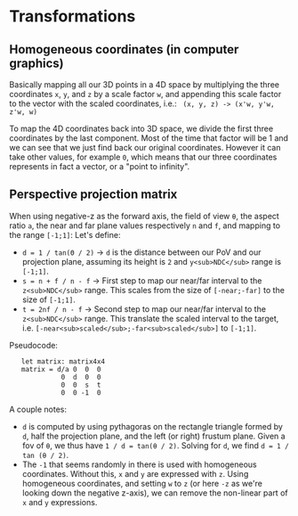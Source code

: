 Transformations
===============
## Homogeneous coordinates (in computer graphics)

Basically mapping all our 3D points in a 4D space by multiplying the three coordinates `x`, `y`, and `z` by a scale factor `w`, and appending this scale factor to the vector with the scaled coordinates, i.e.:
  ` (x, y, z) -> (x'w, y'w, z'w, w)`

To map the 4D coordinates back into 3D space, we divide the first three coordinates by the last component. 
Most of the time that factor will be 1 and we can see that we just find back our original coordinates. However it can take other values, for example `0`, which means that our three coordinates represents in fact a vector, or a "point to infinity".

## Perspective projection matrix

When using negative-z as the forward axis, the field of view `θ`, the aspect ratio `a`, the near and far plane values respectively `n` and `f`, and mapping to the range `[-1;1]`:
Let's define:
* `d = 1 / tan(Θ / 2)` -> `d` is the distance between our PoV and our projection plane, assuming its height is `2` and `y<sub>NDC</sub>` range is `[-1;1]`.
* `s = n + f / n - f` -> First step to map our near/far interval to the `z<sub>NDC</sub>` range. This scales from the size of `[-near;-far]` to the size of `[-1;1]`.  
* `t = 2nf / n - f` -> Second step to map our near/far interval to the `z<sub>NDC</sub>` range. This translate the scaled interval to the target, i.e. `[-near<sub>scaled</sub>;-far<sub>scaled</sub>]` to `[-1;1]`.

Pseudocode:
```
   let matrix: matrix4x4
   matrix = d/a 0  0  0
             0  d  0  0
             0  0  s  t
             0  0 -1  0
```

A couple notes:
* `d` is computed by using pythagoras on the rectangle triangle formed by `d`, half the projection plane, and the left (or right) frustum plane. Given a fov of `θ`, we thus have `1 / d = tan(θ / 2)`. Solving for `d`, we find `d = 1 / tan (θ / 2)`.
* The `-1` that seems randomly in there is used with homogeneous coordinates. Without this, `x` and `y` are expressed with `z`. Using homogeneous coordinates, and setting `w` to `z` (or here `-z` as we're looking down the negative z-axis), we can remove the non-linear part of `x` and `y` expressions.

